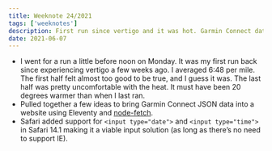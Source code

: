 ```yaml
---
title: Weeknote 24/2021
tags: ['weeknotes']
description: First run since vertigo and it was hot. Garmin Connect data, and date and time inputs. 
date: 2021-06-07
---
```

- I went for a run a little before noon on Monday. It was my first run back since experiencing vertigo a few weeks ago. I averaged 6:48 per mile. The first half felt almost too good to be true, and I guess it was. The last half was pretty uncomfortable with the heat. It must have been 20 degrees warmer than when I last ran. 
- Pulled together a few ideas to bring Garmin Connect JSON data into a website using Eleventy and [node-fetch](https://www.npmjs.com/package/node-fetch).
- Safari added support for `<input type="date">` and `<input type="time">` in Safari 14.1 making it a viable input solution (as long as there’s no need to support IE).